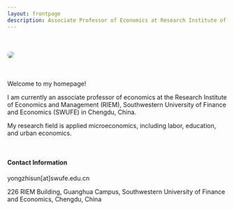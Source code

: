```yaml
---
layout: frontpage
description: Associate Professor of Economics at Research Institute of Economics and Management (RIEM), Southwestern University of Finance and Economics (SWUFE).
---
```

<div class="container-narrow">
    <div class="row-fluid">
        <div class="span4">
            <br/><br/><img style="float: left; border-radius:50%" src="../assets/pics/ys1.jpeg">
        </div>
        <div class="span1">
        </div>
        <div class="span7">
            <br/><br/><p>Welcome to my homepage!<br/></p>
            <p>I am currently an associate professor of economics at the Research Institute  of Economics and Management (RIEM), Southwestern University of Finance and Economics (SWUFE) in Chengdu, China. <br/></p>
            <p> My research field is applied microeconomics, including labor, education, and urban economics.</p> 
           <br/><h4><a name="contact"></a>Contact Information</h4>
           <div id="hide_email">
           yongzhisun[at]swufe.edu.cn<br/>
           </div>
           <p>226 RIEM Building, Guanghua Campus, Southwestern University of Finance and Economics, Chengdu, China<br/></p>
        </div>
</div>
